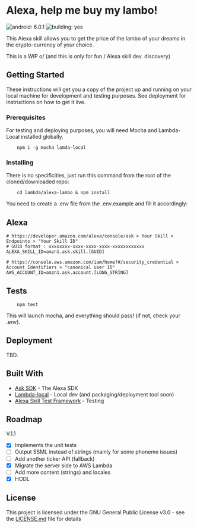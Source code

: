# Alexa, help me buy my lambo!

![android: 6.0.1](https://img.shields.io/badge/version:-1.0-green.svg "version-1.0")
![building: yes](https://img.shields.io/badge/published:-pending-blue.svg "published-pending")

This Alexa skill allows you to get the price of the lambo of your dreams in the crypto-currency of your choice.

This is a WIP o/ (and this is only for fun / Alexa skill dev. discovery)

## Getting Started

These instructions will get you a copy of the project up and running on your local machine for development and testing purposes.
See deployment for instructions on how to get it live.

### Prerequisites

For testing and deploying purposes, you will need Mocha and Lambda-Local installed globally.

```
    npm i -g mocha lamda-local
```

### Installing

There is no specificities, just run this command from the root of the cloned/downloaded repo:

```
    cd lambda/alexa-lambo & npm install
```

You need to create a .env file from the .env.example and fill it accordingly:

## Alexa

```
# https://developer.amazon.com/alexa/console/ask > Your Skill > Endpoints > "Your Skill ID"
# GUID format : xxxxxxxx-xxxx-xxxx-xxxx-xxxxxxxxxxxx
ALEXA_SKILL_ID=amzn1.ask.skill.[GUID]

# https://console.aws.amazon.com/iam/home?#/security_credential > Account Identifiers > "canonical user ID"
AWS_ACCOUNT_ID=amzn1.ask.account.[LONG_STRING]
```

## Tests

```
    npm test
```

This will launch mocha, and everything should pass! (if not, check your .env).

## Deployment

TBD.

## Built With

- [Ask SDK](https://github.com/alexa/alexa-skills-kit-sdk-for-nodejs) - The Alexa SDK
- [Lambda-local](https://github.com/ashiina/lambda-local) - Local dev (and packaging/deployment tool soon)
- [Alexa Skill Test Framework](https://github.com/BrianMacIntosh/alexa-skill-test-framework) - Testing

## Roadmap

V.1.1

- [x] Implements the unit tests
- [ ] Output SSML instead of strings (mainly for some phoneme issues)
- [ ] Add another ticker API (fallback)
- [x] Migrate the server side to AWS Lambda
- [ ] Add more content (strings) and locales
- [x] HODL

## License

This project is licensed under the GNU General Public License v3.0 - see the [LICENSE.md](LICENSE.md) file for details
